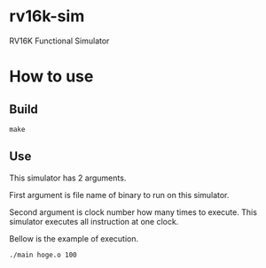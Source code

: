 # rv16k-sim
RV16K Functional Simulator

# How to use
## Build
```
make
```

## Use
This simulator has 2 arguments.

First argument is file name of binary to run on this simulator.

Second argument is clock number how many times to execute.
This simulator executes all instruction at one clock.

Bellow is the example of execution.
```
./main hoge.o 100
```


